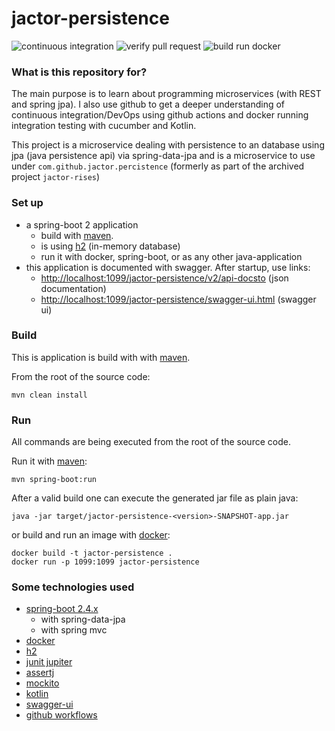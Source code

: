 # jactor-persistence

![continuous integration](https://github.com/jactor-rises/jactor-persistence/workflows/continuous%20integration/badge.svg)
![verify pull request](https://github.com/jactor-rises/jactor-persistence/workflows/verify%20pull%20request/badge.svg)
![build run docker](https://github.com/jactor-rises/jactor-persistence/workflows/build%20run%20docker/badge.svg)

### What is this repository for?

The main purpose is to learn about programming microservices (with REST and spring jpa).
I also use github to get a deeper understanding of continuous integration/DevOps using
github actions and docker running integration testing with cucumber and Kotlin.

This project is a microservice dealing with persistence to an database using
jpa (java persistence api) via spring-data-jpa and is a microservice to use under
`com.github.jactor.percistence` (formerly as part of the archived project `jactor-rises`)

### Set up

* a spring-boot 2 application
    * build with [maven](https://maven.apache.org).
    * is using [h2](http://h2database.com) (in-memory database)
    * run it with docker, spring-boot, or as any other java-application
* this application is documented with swagger. After startup, use links:
    * <http://localhost:1099/jactor-persistence/v2/api-docsto> (json documentation)
    * <http://localhost:1099/jactor-persistence/swagger-ui.html> (swagger ui)

### Build

This is application is build with with [maven](https://maven.apache.org).

From the root of the source code:
```
mvn clean install
```
### Run
All commands are being executed from the root of the source code.

Run it with [maven](https://maven.apache.org):
```
mvn spring-boot:run
```
After a valid build one can execute the generated jar file as plain java:
```
java -jar target/jactor-persistence-<version>-SNAPSHOT-app.jar
```
or build and run an image with [docker](https://www.docker.com):
```
docker build -t jactor-persistence .
docker run -p 1099:1099 jactor-persistence
```
### Some technologies used

* [spring-boot 2.4.x](https://spring.io/projects/spring-boot)
    * with spring-data-jpa
    * with spring mvc
* [docker](https://www.docker.com)
* [h2](http://h2database.com)
* [junit jupiter](https://junit.org/)
* [assertj](https://joel-costigliola.github.io/assertj/)
* [mockito](http://site.mockito.org)
* [kotlin](https://kotlinlang.org)
* [swagger-ui](https://swagger.io/tools/swagger-ui/)
* [github workflows](https://help.github.com/en/actions/configuring-and-managing-workflows/configuring-a-workflow)
